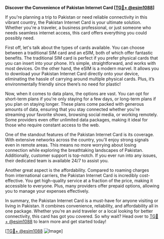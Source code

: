 **Discover the Convenience of Pakistan Internet Card [[TG💪+ @esim1088](https://t.me/s/esim1088)]**

If you're planning a trip to Pakistan or need reliable connectivity in this vibrant country, the Pakistan Internet Card is your ultimate solution. Whether you're a traveler, a business professional, or just someone who needs seamless internet access, this card offers everything you could possibly need.

First off, let's talk about the types of cards available. You can choose between a traditional SIM card and an eSIM, both of which offer fantastic benefits. The traditional SIM card is perfect if you prefer physical cards that you can insert into your phone. It’s simple, straightforward, and works with most devices. On the other hand, the eSIM is a modern marvel. It allows you to download your Pakistan Internet Card directly onto your device, eliminating the hassle of carrying around multiple physical cards. Plus, it’s environmentally friendly since there’s no need for plastic!

Now, when it comes to data plans, the options are vast. You can opt for short-term plans if you're only staying for a few days, or long-term plans if you plan on staying longer. These plans come packed with generous amounts of data, ensuring that you stay connected whether you're streaming your favorite shows, browsing social media, or working remotely. Some providers even offer unlimited data packages, making it ideal for those who require constant access to the web.

One of the standout features of the Pakistan Internet Card is its coverage. With extensive networks across the country, you'll enjoy strong signals even in remote areas. This means no more worrying about losing connection while exploring the breathtaking landscapes of Pakistan. Additionally, customer support is top-notch. If you ever run into any issues, their dedicated team is available 24/7 to assist you.

Another great aspect is the affordability. Compared to roaming charges from international carriers, the Pakistan Internet Card is incredibly cost-effective. You get high-quality service at a fraction of the price, making it accessible to everyone. Plus, many providers offer prepaid options, allowing you to manage your expenses effectively.

In summary, the Pakistan Internet Card is a must-have for anyone visiting or living in Pakistan. It combines convenience, reliability, and affordability all in one package. Whether you’re an avid traveler or a local looking for better connectivity, this card has got you covered. So why wait? Head over to [TG💪+ @esim1088](https://t.me/s/esim1088) to learn more and get started today! 

[[TG💪+ @esim1088](https://t.me/s/esim1088) ![Image](https://i.postimg.cc/Y0z9fWf4/image.png)]